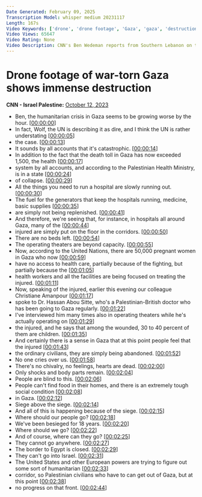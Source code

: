 ```yaml
---
Date Generated: February 09, 2025
Transcription Model: whisper medium 20231117
Length: 167s
Video Keywords: ['drone', 'drone footage', 'Gaza', 'gaza', 'destruction', 'Israel', 'israel', 'strike', 'Hamas', 'Ben Wedeman']
Video Views: 65647
Video Rating: None
Video Description: CNN's Ben Wedeman reports from Southern Lebanon on the "catastrophic" crisis Gaza faces as Israel vows to unleash a "large scale strike" on Hamas targets in the region. #CNN #News
---
```


# Drone footage of war-torn Gaza shows immense destruction
**CNN - Israel Palestine:** [October 12, 2023](https://www.youtube.com/watch?v=g2Ntxk_ZQTg)
*  Ben, the humanitarian crisis in Gaza seems to be growing worse by the hour. [[00:00:00](https://www.youtube.com/watch?v=g2Ntxk_ZQTg&t=0.0s)]
*  In fact, Wolf, the UN is describing it as dire, and I think the UN is rather understating [[00:00:05](https://www.youtube.com/watch?v=g2Ntxk_ZQTg&t=5.16s)]
*  the case. [[00:00:13](https://www.youtube.com/watch?v=g2Ntxk_ZQTg&t=13.58s)]
*  It sounds by all accounts that it's catastrophic. [[00:00:14](https://www.youtube.com/watch?v=g2Ntxk_ZQTg&t=14.58s)]
*  In addition to the fact that the death toll in Gaza has now exceeded 1,500, the health [[00:00:17](https://www.youtube.com/watch?v=g2Ntxk_ZQTg&t=17.44s)]
*  system by all accounts, and according to the Palestinian Health Ministry, is in a state [[00:00:24](https://www.youtube.com/watch?v=g2Ntxk_ZQTg&t=24.2s)]
*  of collapse. [[00:00:29](https://www.youtube.com/watch?v=g2Ntxk_ZQTg&t=29.28s)]
*  All the things you need to run a hospital are slowly running out. [[00:00:30](https://www.youtube.com/watch?v=g2Ntxk_ZQTg&t=30.68s)]
*  The fuel for the generators that keep the hospitals running, medicine, basic supplies [[00:00:35](https://www.youtube.com/watch?v=g2Ntxk_ZQTg&t=35.120000000000005s)]
*  are simply not being replenished. [[00:00:41](https://www.youtube.com/watch?v=g2Ntxk_ZQTg&t=41.760000000000005s)]
*  And therefore, we're seeing that, for instance, in hospitals all around Gaza, many of the [[00:00:44](https://www.youtube.com/watch?v=g2Ntxk_ZQTg&t=44.52s)]
*  injured are simply put on the floor in the corridors. [[00:00:50](https://www.youtube.com/watch?v=g2Ntxk_ZQTg&t=50.74s)]
*  There are no beds left. [[00:00:54](https://www.youtube.com/watch?v=g2Ntxk_ZQTg&t=54.0s)]
*  The operating theaters are beyond capacity. [[00:00:55](https://www.youtube.com/watch?v=g2Ntxk_ZQTg&t=55.88s)]
*  Now, according to the United Nations, there are 50,000 pregnant women in Gaza who now [[00:00:59](https://www.youtube.com/watch?v=g2Ntxk_ZQTg&t=59.080000000000005s)]
*  have no access to health care, partially because of the fighting, but partially because the [[00:01:05](https://www.youtube.com/watch?v=g2Ntxk_ZQTg&t=65.96000000000001s)]
*  health workers and all the facilities are being focused on treating the injured. [[00:01:11](https://www.youtube.com/watch?v=g2Ntxk_ZQTg&t=71.8s)]
*  Now, speaking of the injured, earlier this evening our colleague Christiane Amanpour [[00:01:17](https://www.youtube.com/watch?v=g2Ntxk_ZQTg&t=77.36s)]
*  spoke to Dr. Hassan Abou Sitte, who's a Palestinian-British doctor who has been going to Gaza regularly. [[00:01:22](https://www.youtube.com/watch?v=g2Ntxk_ZQTg&t=82.78s)]
*  I've interviewed him many times also in operating theaters while he's actually operating on [[00:01:29](https://www.youtube.com/watch?v=g2Ntxk_ZQTg&t=89.78s)]
*  the injured, and he says that among the wounded, 30 to 40 percent of them are children. [[00:01:35](https://www.youtube.com/watch?v=g2Ntxk_ZQTg&t=95.54s)]
*  And certainly there is a sense in Gaza that at this point people feel that the injured [[00:01:43](https://www.youtube.com/watch?v=g2Ntxk_ZQTg&t=103.7s)]
*  the ordinary civilians, they are simply being abandoned. [[00:01:52](https://www.youtube.com/watch?v=g2Ntxk_ZQTg&t=112.06s)]
*  No one cries over us. [[00:01:58](https://www.youtube.com/watch?v=g2Ntxk_ZQTg&t=118.34s)]
*  There's no chivalry, no feelings, hearts are dead. [[00:02:00](https://www.youtube.com/watch?v=g2Ntxk_ZQTg&t=120.18s)]
*  Only shocks and body parts remain. [[00:02:04](https://www.youtube.com/watch?v=g2Ntxk_ZQTg&t=124.14s)]
*  People are blind to this. [[00:02:06](https://www.youtube.com/watch?v=g2Ntxk_ZQTg&t=126.82000000000001s)]
*  People can't find food in their homes, and there is an extremely tough social condition [[00:02:08](https://www.youtube.com/watch?v=g2Ntxk_ZQTg&t=128.26s)]
*  in Gaza. [[00:02:12](https://www.youtube.com/watch?v=g2Ntxk_ZQTg&t=132.62s)]
*  Siege above the siege. [[00:02:14](https://www.youtube.com/watch?v=g2Ntxk_ZQTg&t=134.26s)]
*  And all of this is happening because of the siege. [[00:02:15](https://www.youtube.com/watch?v=g2Ntxk_ZQTg&t=135.74s)]
*  Where should our people go? [[00:02:18](https://www.youtube.com/watch?v=g2Ntxk_ZQTg&t=138.62s)]
*  We've been besieged for 18 years. [[00:02:20](https://www.youtube.com/watch?v=g2Ntxk_ZQTg&t=140.1s)]
*  Where should we go? [[00:02:22](https://www.youtube.com/watch?v=g2Ntxk_ZQTg&t=142.74s)]
*  And of course, where can they go? [[00:02:25](https://www.youtube.com/watch?v=g2Ntxk_ZQTg&t=145.9s)]
*  They cannot go anywhere. [[00:02:27](https://www.youtube.com/watch?v=g2Ntxk_ZQTg&t=147.70000000000002s)]
*  The border to Egypt is closed. [[00:02:29](https://www.youtube.com/watch?v=g2Ntxk_ZQTg&t=149.74s)]
*  They can't go into Israel. [[00:02:31](https://www.youtube.com/watch?v=g2Ntxk_ZQTg&t=151.74s)]
*  The United States and other European powers are trying to figure out some sort of humanitarian [[00:02:33](https://www.youtube.com/watch?v=g2Ntxk_ZQTg&t=153.22s)]
*  corridor, so Palestinian civilians who have to can get out of Gaza, but at this point [[00:02:38](https://www.youtube.com/watch?v=g2Ntxk_ZQTg&t=158.86s)]
*  no progress on that front. [[00:02:44](https://www.youtube.com/watch?v=g2Ntxk_ZQTg&t=164.98000000000002s)]
